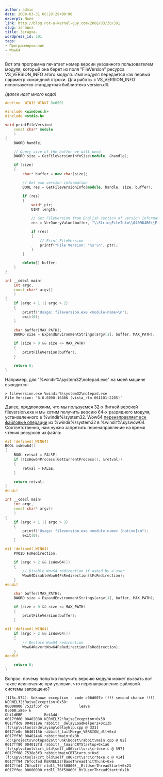 ```yaml
---
author: admin
date: 2008-03-31 06:20:29+00:00
excerpt: None
link: http://blog.not-a-kernel-guy.com/2008/03/30/301
slug: загадка
title: Загадка.
wordpress_id: 301
tags:
- Программирование
- Wow64
---
```


Вот эта программа печатает номер версии указанного пользователем модуля, который она берет из поля "FileVersion" ресурса VS_VERSION_INFO этого модуля. Имя модуля передается как первый параметр командной строки. Для работы с VS_VERSION_INFO используется стандартная библиотека version.dll. 

_(далее идет много кода)_

```cpp
#define _WIN32_WINNT 0x0501

#include <windows.h>
#include <stdio.h>

void printFileVersion(
    const char* module
    )
{
    DWORD handle;

    // Query size of the buffer we will need
    DWORD size = GetFileVersionInfoSize(module, &handle);

    if (size)
    {
        char* buffer = new char[size];

        // Get own version information
        BOOL res = GetFileVersionInfo(module, handle, size, buffer);

        if (res)
        {
            void* ptr;
            UINT length;

            // Get FileVersion from English section of version information
            res = VerQueryValue(buffer, "\\StringFileInfo\\040904B0\\FileVersion", &ptr, &length);

            if (res)
            {
                // Print FileVersion
                printf("File Version: '%s'\n", ptr);
            }
        }

        delete[] buffer;
    }
}

int __cdecl main(
    int argc,
    const char* argv[]
    )
{
    if (argc < 1 || argc > 2)
    {
        printf("Usage: fileversion.exe <module-name>\n");
        exit(0);
    }

    char buffer[MAX_PATH];
    DWORD size = ExpandEnvironmentStrings(argv[1], buffer, MAX_PATH);

    if (size > 0 && size <= MAX_PATH)
    {
        printFileVersion(buffer);
    }

    return 0;
}
```

Например, для "%windir%\system32\notepad.exe" на моей машине выводится:

```no-highlight
> fileversion.exe %windir%\system32\notepad.exe
File Version: '6.0.6000.16386 (vista_rtm.061101-2205)'
```

Далее, предположим, что мы пользуемся 32-х битной версией fileversion.exe и мы хотим получить версию 64-х разрядного модуля, установленного в %windir%\system32. Wow64 [перенаправляет все файловые операции](http://msdn2.microsoft.com/en-us/library/aa384187.aspx) из %windir%\system32 в %windir%\syswow64. Соответственно, нам нужно запретить перенаправление на время чтения ресурсов из файла:

```cpp
#if !defined(_WIN64)
BOOL isWow64()
{
    BOOL retval = FALSE;
    if (!IsWow64Process(GetCurrentProcess(), &retval))
    {
        retval = FALSE;
    }

    return retval;
}
#endif

int __cdecl main(
    int argc,
    const char* argv[]
    )
{
    if (argc < 1 || argc > 3)
    {
        printf("Usage: fileversion.exe <module-name> [native]\n");
        exit(0);
    }

#if !defined(_WIN64)
    PVOID FsRedirection;

    if (argc > 2 && isWow64())
    {
        // Disable Wow64 redirection if asked by a user
        Wow64DisableWow64FsRedirection(&FsRedirection);
    }
#endif

    char buffer[MAX_PATH];
    DWORD size = ExpandEnvironmentStrings(argv[1], buffer, MAX_PATH);

    if (size > 0 && size <= MAX_PATH)
    {
        printFileVersion(buffer);
    }

#if !defined(_WIN64)
    if (argc > 2 && isWow64())
    {
        // Restore Wow64 redirection
        Wow64RevertWow64FsRedirection(FsRedirection);
    }
#endif

    return 0;
}
```

Вопрос: почему попытка получить версию модуля может вызвать вот такое исключение при условии, что перенаправление файловой системы запрещено?

```no-highlight
(115c.574): Unknown exception - code c06d007e (!!! second chance !!!)
KERNEL32!RaiseException+0x58:
00000000`7532f35f c9              leave
0:000:x86> k
ChildEBP          RetAddr           
0017fd60 00402080 KERNEL32!RaiseException+0x58
0017fdc8 0040119e rabbit!__delayLoadHelper2+0x13b [f:\sp\vctools\delayimp\delayhlp.cpp @ 331]
0017fe0c 0040115b rabbit!_tailMerge_VERSION_dll+0xd
0017ff30 004014a6 rabbit!main+0x8b [d:\projects\notepad2a\trunk\boost\rabbit\main.cpp @ 82]
0017ff80 004012fd rabbit!__tmainCRTStartup+0x1a6 [f:\sp\vctools\crt_bld\self_x86\crt\src\crtexe.c @ 597]
0017ff88 7538e3f3 rabbit!mainCRTStartup+0xd [f:\sp\vctools\crt_bld\self_x86\crt\src\crtexe.c @ 414]
0017ff94 76fccfed KERNEL32!BaseThreadInitThunk+0xe
0017ffd4 76fcd1ff ntdll_76f50000!__RtlUserThreadStart+0x23
0017ffec 00000000 ntdll_76f50000!_RtlUserThreadStart+0x1b
```
